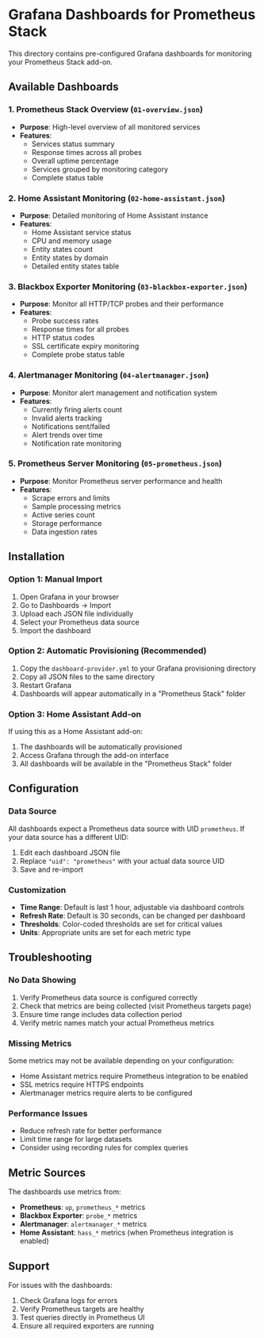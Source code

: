 # Grafana Dashboards for Prometheus Stack

This directory contains pre-configured Grafana dashboards for monitoring your Prometheus Stack add-on.

## Available Dashboards

### 1. Prometheus Stack Overview (`01-overview.json`)
- **Purpose**: High-level overview of all monitored services
- **Features**:
  - Services status summary
  - Response times across all probes
  - Overall uptime percentage
  - Services grouped by monitoring category
  - Complete status table

### 2. Home Assistant Monitoring (`02-home-assistant.json`)
- **Purpose**: Detailed monitoring of Home Assistant instance
- **Features**:
  - Home Assistant service status
  - CPU and memory usage
  - Entity states count
  - Entity states by domain
  - Detailed entity states table

### 3. Blackbox Exporter Monitoring (`03-blackbox-exporter.json`)
- **Purpose**: Monitor all HTTP/TCP probes and their performance
- **Features**:
  - Probe success rates
  - Response times for all probes
  - HTTP status codes
  - SSL certificate expiry monitoring
  - Complete probe status table

### 4. Alertmanager Monitoring (`04-alertmanager.json`)
- **Purpose**: Monitor alert management and notification system
- **Features**:
  - Currently firing alerts count
  - Invalid alerts tracking
  - Notifications sent/failed
  - Alert trends over time
  - Notification rate monitoring

### 5. Prometheus Server Monitoring (`05-prometheus.json`)
- **Purpose**: Monitor Prometheus server performance and health
- **Features**:
  - Scrape errors and limits
  - Sample processing metrics
  - Active series count
  - Storage performance
  - Data ingestion rates

## Installation

### Option 1: Manual Import
1. Open Grafana in your browser
2. Go to Dashboards → Import
3. Upload each JSON file individually
4. Select your Prometheus data source
5. Import the dashboard

### Option 2: Automatic Provisioning (Recommended)
1. Copy the `dashboard-provider.yml` to your Grafana provisioning directory
2. Copy all JSON files to the same directory
3. Restart Grafana
4. Dashboards will appear automatically in a "Prometheus Stack" folder

### Option 3: Home Assistant Add-on
If using this as a Home Assistant add-on:
1. The dashboards will be automatically provisioned
2. Access Grafana through the add-on interface
3. All dashboards will be available in the "Prometheus Stack" folder

## Configuration

### Data Source
All dashboards expect a Prometheus data source with UID `prometheus`. If your data source has a different UID:
1. Edit each dashboard JSON file
2. Replace `"uid": "prometheus"` with your actual data source UID
3. Save and re-import

### Customization
- **Time Range**: Default is last 1 hour, adjustable via dashboard controls
- **Refresh Rate**: Default is 30 seconds, can be changed per dashboard
- **Thresholds**: Color-coded thresholds are set for critical values
- **Units**: Appropriate units are set for each metric type

## Troubleshooting

### No Data Showing
1. Verify Prometheus data source is configured correctly
2. Check that metrics are being collected (visit Prometheus targets page)
3. Ensure time range includes data collection period
4. Verify metric names match your actual Prometheus metrics

### Missing Metrics
Some metrics may not be available depending on your configuration:
- Home Assistant metrics require Prometheus integration to be enabled
- SSL metrics require HTTPS endpoints
- Alertmanager metrics require alerts to be configured

### Performance Issues
- Reduce refresh rate for better performance
- Limit time range for large datasets
- Consider using recording rules for complex queries

## Metric Sources

The dashboards use metrics from:
- **Prometheus**: `up`, `prometheus_*` metrics
- **Blackbox Exporter**: `probe_*` metrics
- **Alertmanager**: `alertmanager_*` metrics
- **Home Assistant**: `hass_*` metrics (when Prometheus integration is enabled)

## Support

For issues with the dashboards:
1. Check Grafana logs for errors
2. Verify Prometheus targets are healthy
3. Test queries directly in Prometheus UI
4. Ensure all required exporters are running 